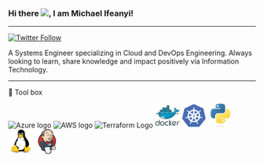 ### Hi there <img src="https://raw.githubusercontent.com/MartinHeinz/MartinHeinz/master/wave.gif" width="30px">, I am Michael Ifeanyi!

---
[![Twitter Follow](https://img.shields.io/twitter/follow/moregan_tweet?label=Let%27s%20connect%20on%20twitter%21&style=social)](https://twitter.com/intent/follow?screen_name=moregan_tweet)

A Systems Engineer specializing in Cloud and DevOps Engineering. Always looking to learn, share knowledge and impact positively via Information Technology. 

---
🧰 Tool box

<img src ="https://cdn.worldvectorlogo.com/logos/azure-1.svg" alt="Azure logo" width="50" height="50"/> <img src ="https://cdn.worldvectorlogo.com/logos/aws-2.svg" alt="AWS logo" width="50" height="50"/> <img src ="https://cdn.worldvectorlogo.com/logos/terraform-enterprise.svg" alt="Terraform Logo" width="50" height="50"/> <img src ="https://github.com/devicons/devicon/blob/master/icons/docker/docker-original-wordmark.svg" alt="Docker logo" width="50" height="50"/> <img src ="https://github.com/devicons/devicon/blob/master/icons/kubernetes/kubernetes-plain.svg" alt="Kubernetes logo" width="50" height="50"/> <img src ="https://github.com/devicons/devicon/blob/master/icons/python/python-original.svg" alt="Python logo" width="50" height="50"/> <img src ="https://github.com/devicons/devicon/blob/master/icons/linux/linux-original.svg" alt="Linux logo" width="50" height="50"/>  <img src ="https://github.com/devicons/devicon/blob/master/icons/jenkins/jenkins-original.svg" alt="Jenkins logo" width="50" height="50"/>



<!--
**miifeanyi/miifeanyi** is a ✨ _special_ ✨ repository because its `README.md` (this file) appears on your GitHub profile.

Here are some ideas to get you started:

- 🔭 I’m currently working on ...
- 🌱 I’m currently learning ...
- 👯 I’m looking to collaborate on ...
- 🤔 I’m looking for help with ...
- 💬 Ask me about ...
- 📫 How to reach me: ...
- 😄 Pronouns: ...
- ⚡ Fun fact: ...
-->
